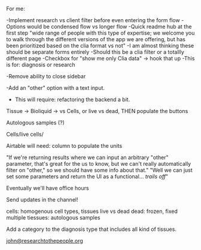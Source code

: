For me:

-Implement research vs client filter before even entering the form flow
-Options would be condensed flow vs longer flow
-Quick readme hub at the first step "wide range of people with this type of expertise; we welcome you to walk through the different versions of the app we are offering, but has been prioritized based on
the clia format vs not"
-I am almost thinking these should be separate forms entirely
-Should this be a clia filter or a totallly different page
-Checkbox for "show me only Clia data" -> hook that up
-This is for: diagnosis or research

-Remove ability to close sidebar


-Add an "other" option with a text input. 

- This will require: refactoring the backend a bit. 

Tissue -> Bioliquid -> vs Cells, or live vs dead, THEN populate the buttons

Autologous samples (?)

Cells/live cells/

Airtable will need: column to populate the units


"If we're returning results where we can input an arbitrary "other" parameter, that's great for the us to know, but we can't really automatically filter on "other," so we should have some info about that."
"Well we can just set some parameters and return the UI as a functional... *trails off*"

Eventually we'll have office hours


Send updates in the channel! 

cells: homogenous cell types, tissues
live vs dead
dead: frozen, fixed
multiple tiessues: 
autologous samples


Add a category to the diagnosis type that includes all kind of tissues.



john@researchtothepeople.org
